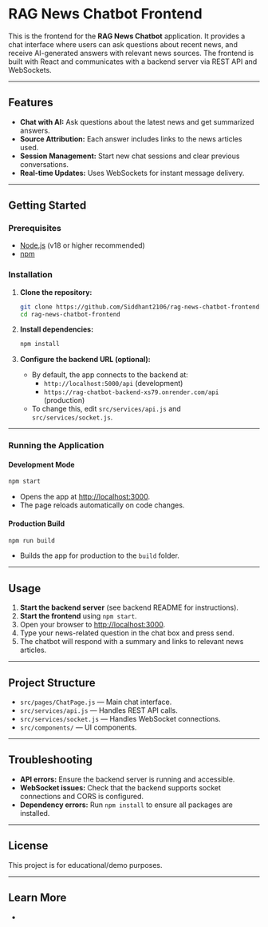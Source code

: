 # RAG News Chatbot Frontend

This is the frontend for the **RAG News Chatbot** application. It provides a chat interface where users can ask questions about recent news, and receive AI-generated answers with relevant news sources. The frontend is built with React and communicates with a backend server via REST API and WebSockets.

---

## Features

- **Chat with AI:** Ask questions about the latest news and get summarized answers.
- **Source Attribution:** Each answer includes links to the news articles used.
- **Session Management:** Start new chat sessions and clear previous conversations.
- **Real-time Updates:** Uses WebSockets for instant message delivery.

---

## Getting Started

### Prerequisites

- [Node.js](https://nodejs.org/) (v18 or higher recommended)
- [npm](https://www.npmjs.com/)

### Installation

1. **Clone the repository:**
   ```sh
   git clone https://github.com/Siddhant2106/rag-news-chatbot-frontend.git
   cd rag-news-chatbot-frontend
   ```

2. **Install dependencies:**
   ```sh
   npm install
   ```

3. **Configure the backend URL (optional):**
   - By default, the app connects to the backend at:
     - `http://localhost:5000/api` (development)
     - `https://rag-chatbot-backend-xs79.onrender.com/api` (production)
   - To change this, edit `src/services/api.js` and `src/services/socket.js`.

---

### Running the Application

#### Development Mode

```sh
npm start
```
- Opens the app at [http://localhost:3000](http://localhost:3000).
- The page reloads automatically on code changes.

#### Production Build

```sh
npm run build
```
- Builds the app for production to the `build` folder.

---

## Usage

1. **Start the backend server** (see backend README for instructions).
2. **Start the frontend** using `npm start`.
3. Open your browser to [http://localhost:3000](http://localhost:3000).
4. Type your news-related question in the chat box and press send.
5. The chatbot will respond with a summary and links to relevant news articles.

---

## Project Structure

- `src/pages/ChatPage.js` — Main chat interface.
- `src/services/api.js` — Handles REST API calls.
- `src/services/socket.js` — Handles WebSocket connections.
- `src/components/` — UI components.

---

## Troubleshooting

- **API errors:** Ensure the backend server is running and accessible.
- **WebSocket issues:** Check that the backend supports socket connections and CORS is configured.
- **Dependency errors:** Run `npm install` to ensure all packages are installed.

---

## License

This project is for educational/demo purposes.

---

## Learn More

-